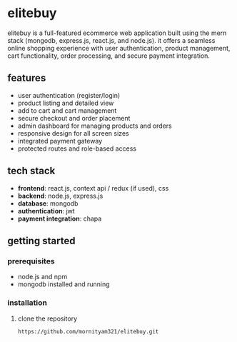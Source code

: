 # elitebuy

elitebuy is a full-featured ecommerce web application built using the mern stack (mongodb, express.js, react.js, and node.js). it offers a seamless online shopping experience with user authentication, product management, cart functionality, order processing, and secure payment integration.

## features

- user authentication (register/login)
- product listing and detailed view
- add to cart and cart management
- secure checkout and order placement
- admin dashboard for managing products and orders
- responsive design for all screen sizes
- integrated payment gateway
- protected routes and role-based access

## tech stack

- **frontend**: react.js, context api / redux (if used), css
- **backend**: node.js, express.js
- **database**: mongodb
- **authentication**: jwt
- **payment integration**: chapa

## getting started

### prerequisites

- node.js and npm
- mongodb installed and running

### installation

1. clone the repository  
   ```bash
   https://github.com/mornityam321/elitebuy.git
